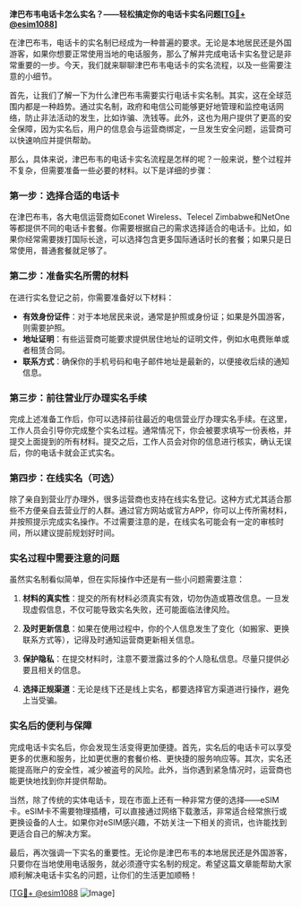 **津巴布韦电话卡怎么实名？——轻松搞定你的电话卡实名问题[[TG💪+ @esim1088](https://t.me/s/esim1088)]**

在津巴布韦，电话卡的实名制已经成为一种普遍的要求。无论是本地居民还是外国游客，如果你想要正常使用当地的电话服务，那么了解并完成电话卡实名登记是非常重要的一步。今天，我们就来聊聊津巴布韦电话卡的实名流程，以及一些需要注意的小细节。

首先，让我们了解一下为什么津巴布韦需要实行电话卡实名制。其实，这在全球范围内都是一种趋势。通过实名制，政府和电信公司能够更好地管理和监控电话网络，防止非法活动的发生，比如诈骗、洗钱等。此外，这也为用户提供了更高的安全保障，因为实名后，用户的信息会与运营商绑定，一旦发生安全问题，运营商可以快速响应并提供帮助。

那么，具体来说，津巴布韦的电话卡实名流程是怎样的呢？一般来说，整个过程并不复杂，但需要准备一些必要的材料。以下是详细的步骤：

### 第一步：选择合适的电话卡

在津巴布韦，各大电信运营商如Econet Wireless、Telecel Zimbabwe和NetOne等都提供不同的电话卡套餐。你需要根据自己的需求选择适合的电话卡。比如，如果你经常需要拨打国际长途，可以选择包含更多国际通话时长的套餐；如果只是日常使用，普通套餐就足够了。

### 第二步：准备实名所需的材料

在进行实名登记之前，你需要准备好以下材料：

- **有效身份证件**：对于本地居民来说，通常是护照或身份证；如果是外国游客，则需要护照。
- **地址证明**：有些运营商可能要求提供居住地址的证明文件，例如水电费账单或者租赁合同。
- **联系方式**：确保你的手机号码和电子邮件地址是最新的，以便接收后续的通知信息。

### 第三步：前往营业厅办理实名手续

完成上述准备工作后，你可以选择前往最近的电信营业厅办理实名手续。在这里，工作人员会引导你完成整个实名过程。通常情况下，你会被要求填写一份表格，并提交上面提到的所有材料。提交之后，工作人员会对你的信息进行核实，确认无误后，你的电话卡就会正式实名。

### 第四步：在线实名（可选）

除了亲自到营业厅办理外，很多运营商也支持在线实名登记。这种方式尤其适合那些不方便亲自去营业厅的人群。通过官方网站或官方APP，你可以上传所需材料，并按照提示完成实名操作。不过需要注意的是，在线实名可能会有一定的审核时间，所以建议提前规划好时间。

### 实名过程中需要注意的问题

虽然实名制看似简单，但在实际操作中还是有一些小问题需要注意：

1. **材料的真实性**：提交的所有材料必须真实有效，切勿伪造或篡改信息。一旦发现虚假信息，不仅可能导致实名失败，还可能面临法律风险。
   
2. **及时更新信息**：如果在使用过程中，你的个人信息发生了变化（如搬家、更换联系方式等），记得及时通知运营商更新相关信息。

3. **保护隐私**：在提交材料时，注意不要泄露过多的个人隐私信息。尽量只提供必要且相关的信息。

4. **选择正规渠道**：无论是线下还是线上实名，都要选择官方渠道进行操作，避免上当受骗。

### 实名后的便利与保障

完成电话卡实名后，你会发现生活变得更加便捷。首先，实名后的电话卡可以享受更多的优惠和服务，比如更优惠的套餐价格、更快捷的服务响应等。其次，实名还能提高账户的安全性，减少被盗号的风险。此外，当你遇到紧急情况时，运营商也能更快地找到你并提供帮助。

当然，除了传统的实体电话卡，现在市面上还有一种非常方便的选择——eSIM卡。eSIM卡不需要物理插槽，可以直接通过网络下载激活，非常适合经常旅行或更换设备的人士。如果你对eSIM感兴趣，不妨关注一下相关的资讯，也许能找到更适合自己的解决方案。

最后，再次强调一下实名的重要性。无论你是津巴布韦的本地居民还是外国游客，只要你在当地使用电话服务，就必须遵守实名制的规定。希望这篇文章能帮助大家顺利解决电话卡实名的问题，让你们的生活更加顺畅！

[[TG💪+ @esim1088](https://t.me/s/esim1088) ![Image](https://i.postimg.cc/4NQfJmqS/Snipaste-2025-05-13-00-14-12.png)]